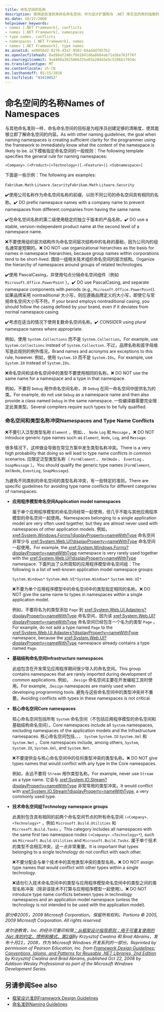 ```yaml
---
title: 命名空间的名称
description: 使用这些准则来命名命名空间，作为设计扩展和与 .NET 库交互的库的指南的一部分。
ms.date: 10/22/2008
helpviewer_keywords:
- names [.NET Framework], conflicts
- names [.NET Framework], namespaces
- type names, conflicts
- namespaces [.NET Framework], names
- names [.NET Framework], type names
ms.assetid: a49058d2-0276-43a7-9502-04adddf857b2
ms.openlocfilehash: 0ad98af240cf8d1041d6a8b64ab71a56e763f76f
ms.sourcegitcommit: 9a4488a3625866335e83a20da5e9c5286b1f034c
ms.translationtype: MT
ms.contentlocale: zh-CN
ms.lasthandoff: 05/15/2020
ms.locfileid: "83419052"
---
```

# <a name="names-of-namespaces"></a><span data-ttu-id="bbe14-103">命名空间的名称</span><span class="sxs-lookup"><span data-stu-id="bbe14-103">Names of Namespaces</span></span>
<span data-ttu-id="bbe14-104">与其他命名准则一样，命名命名空间的目标是为程序员创建足够的清晰度，使其能够立即了解命名空间的内容。</span><span class="sxs-lookup"><span data-stu-id="bbe14-104">As with other naming guidelines, the goal when naming namespaces is creating sufficient clarity for the programmer using the framework to immediately know what the content of the namespace is likely to be.</span></span> <span data-ttu-id="bbe14-105">以下模板指定命名空间的一般规则：</span><span class="sxs-lookup"><span data-stu-id="bbe14-105">The following template specifies the general rule for naming namespaces:</span></span>

 `<Company>.(<Product>|<Technology>)[.<Feature>][.<Subnamespace>]`

 <span data-ttu-id="bbe14-106">下面是一些示例：</span><span class="sxs-lookup"><span data-stu-id="bbe14-106">The following are examples:</span></span>

 <span data-ttu-id="bbe14-107">`Fabrikam.Math` `Litware.Security`</span><span class="sxs-lookup"><span data-stu-id="bbe14-107">`Fabrikam.Math` `Litware.Security`</span></span>

 <span data-ttu-id="bbe14-108">✔️使用公司名称作为命名空间名称的前缀，以防不同公司的命名空间具有相同的名称。</span><span class="sxs-lookup"><span data-stu-id="bbe14-108">✔️ DO prefix namespace names with a company name to prevent namespaces from different companies from having the same name.</span></span>

 <span data-ttu-id="bbe14-109">✔️在命名空间名称的第二级使用稳定的独立于版本的产品名称。</span><span class="sxs-lookup"><span data-stu-id="bbe14-109">✔️ DO use a stable, version-independent product name at the second level of a namespace name.</span></span>

 <span data-ttu-id="bbe14-110">❌不要使用组织层次结构作为命名空间层次结构中的名称的基础，因为公司内的组名通常是短期的。</span><span class="sxs-lookup"><span data-stu-id="bbe14-110">❌ DO NOT use organizational hierarchies as the basis for names in namespace hierarchies, because group names within corporations tend to be short-lived.</span></span> <span data-ttu-id="bbe14-111">围绕一组相关技术组织命名空间的层次结构。</span><span class="sxs-lookup"><span data-stu-id="bbe14-111">Organize the hierarchy of namespaces around groups of related technologies.</span></span>

 <span data-ttu-id="bbe14-112">✔️使用 PascalCasing，并使用句点分隔命名空间组件（例如 `Microsoft.Office.PowerPoint` ）。</span><span class="sxs-lookup"><span data-stu-id="bbe14-112">✔️ DO use PascalCasing, and separate namespace components with periods (e.g., `Microsoft.Office.PowerPoint`).</span></span> <span data-ttu-id="bbe14-113">如果品牌采用 nontraditional 大小写，则应遵循品牌定义的大小写，即使它与常规命名空间大小写不符。</span><span class="sxs-lookup"><span data-stu-id="bbe14-113">If your brand employs nontraditional casing, you should follow the casing defined by your brand, even if it deviates from normal namespace casing.</span></span>

 <span data-ttu-id="bbe14-114">✔️考虑在适当的情况下使用复数命名空间名称。</span><span class="sxs-lookup"><span data-stu-id="bbe14-114">✔️ CONSIDER using plural namespace names where appropriate.</span></span>

 <span data-ttu-id="bbe14-115">例如，使用 `System.Collections` 而不是 `System.Collection`。</span><span class="sxs-lookup"><span data-stu-id="bbe14-115">For example, use `System.Collections` instead of `System.Collection`.</span></span> <span data-ttu-id="bbe14-116">不过，品牌名称和首字母缩写是此规则的例外情况。</span><span class="sxs-lookup"><span data-stu-id="bbe14-116">Brand names and acronyms are exceptions to this rule, however.</span></span> <span data-ttu-id="bbe14-117">例如，使用 `System.IO` 而不是 `System.IOs`。</span><span class="sxs-lookup"><span data-stu-id="bbe14-117">For example, use `System.IO` instead of `System.IOs`.</span></span>

 <span data-ttu-id="bbe14-118">❌命名空间和该命名空间中的类型不要使用相同的名称。</span><span class="sxs-lookup"><span data-stu-id="bbe14-118">❌ DO NOT use the same name for a namespace and a type in that namespace.</span></span>

 <span data-ttu-id="bbe14-119">例如，不要将 `Debug` 用作命名空间名称，并 `Debug` 在同一命名空间中提供名为的类。</span><span class="sxs-lookup"><span data-stu-id="bbe14-119">For example, do not use `Debug` as a namespace name and then also provide a class named `Debug` in the same namespace.</span></span> <span data-ttu-id="bbe14-120">一些编译器需要完全限定此类类型。</span><span class="sxs-lookup"><span data-stu-id="bbe14-120">Several compilers require such types to be fully qualified.</span></span>

### <a name="namespaces-and-type-name-conflicts"></a><span data-ttu-id="bbe14-121">命名空间和类型名称冲突</span><span class="sxs-lookup"><span data-stu-id="bbe14-121">Namespaces and Type Name Conflicts</span></span>
 <span data-ttu-id="bbe14-122">❌不要引入泛型类型名称 `Element` ，例如、、 `Node` `Log` 和 `Message` 。</span><span class="sxs-lookup"><span data-stu-id="bbe14-122">❌ DO NOT introduce generic type names such as `Element`, `Node`, `Log`, and `Message`.</span></span>

 <span data-ttu-id="bbe14-123">很多情况下，这样做会导致在常见方案中发生类型名称冲突。</span><span class="sxs-lookup"><span data-stu-id="bbe14-123">There is a very high probability that doing so will lead to type name conflicts in common scenarios.</span></span> <span data-ttu-id="bbe14-124">应限定泛型类型名称（ `FormElement` 、 `XmlNode` 、 `EventLog` 、 `SoapMessage` ）。</span><span class="sxs-lookup"><span data-stu-id="bbe14-124">You should qualify the generic type names (`FormElement`, `XmlNode`, `EventLog`, `SoapMessage`).</span></span>

 <span data-ttu-id="bbe14-125">为避免不同类别的命名空间的类型名称冲突，有一些特定的准则。</span><span class="sxs-lookup"><span data-stu-id="bbe14-125">There are specific guidelines for avoiding type name conflicts for different categories of namespaces.</span></span>

- <span data-ttu-id="bbe14-126">**应用程序模型命名空间**</span><span class="sxs-lookup"><span data-stu-id="bbe14-126">**Application model namespaces**</span></span>

     <span data-ttu-id="bbe14-127">属于单个应用程序模型的命名空间经常一起使用，但几乎不能与其他应用程序模型的命名空间一起使用。</span><span class="sxs-lookup"><span data-stu-id="bbe14-127">Namespaces belonging to a single application model are very often used together, but they are almost never used with namespaces of other application models.</span></span> <span data-ttu-id="bbe14-128">例如， <xref:System.Windows.Forms?displayProperty=nameWithType> 命名空间非常少与 <xref:System.Web.UI?displayProperty=nameWithType> 命名空间一起使用。</span><span class="sxs-lookup"><span data-stu-id="bbe14-128">For example, the <xref:System.Windows.Forms?displayProperty=nameWithType> namespace is very rarely used together with the <xref:System.Web.UI?displayProperty=nameWithType> namespace.</span></span> <span data-ttu-id="bbe14-129">下面列出了众所周知的应用程序模型命名空间组：</span><span class="sxs-lookup"><span data-stu-id="bbe14-129">The following is a list of well-known application model namespace groups:</span></span>

     <span data-ttu-id="bbe14-130">`System.Windows*` `System.Web.UI*`</span><span class="sxs-lookup"><span data-stu-id="bbe14-130">`System.Windows*` `System.Web.UI*`</span></span>

     <span data-ttu-id="bbe14-131">❌不要为单个应用程序模型中的命名空间中的类型指定相同的名称。</span><span class="sxs-lookup"><span data-stu-id="bbe14-131">❌ DO NOT give the same name to types in namespaces within a single application model.</span></span>

     <span data-ttu-id="bbe14-132">例如，不要将名为的类型添加 `Page` 到 <xref:System.Web.UI.Adapters?displayProperty=nameWithType> 命名空间，因为该 <xref:System.Web.UI?displayProperty=nameWithType> 命名空间已经包含一个名为的类型 `Page` 。</span><span class="sxs-lookup"><span data-stu-id="bbe14-132">For example, do not add a type named `Page` to the <xref:System.Web.UI.Adapters?displayProperty=nameWithType> namespace, because the <xref:System.Web.UI?displayProperty=nameWithType> namespace already contains a type named `Page`.</span></span>

- <span data-ttu-id="bbe14-133">**基础结构命名空间**</span><span class="sxs-lookup"><span data-stu-id="bbe14-133">**Infrastructure namespaces**</span></span>

     <span data-ttu-id="bbe14-134">此组包含在开发常见应用程序期间很少导入的命名空间。</span><span class="sxs-lookup"><span data-stu-id="bbe14-134">This group contains namespaces that are rarely imported during development of common applications.</span></span> <span data-ttu-id="bbe14-135">例如， `.Design` 命名空间主要在开发编程工具时使用。</span><span class="sxs-lookup"><span data-stu-id="bbe14-135">For example, `.Design` namespaces are mainly used when developing programming tools.</span></span> <span data-ttu-id="bbe14-136">避免与这些命名空间中的类型冲突并不重要。</span><span class="sxs-lookup"><span data-stu-id="bbe14-136">Avoiding conflicts with types in these namespaces is not critical.</span></span>

- <span data-ttu-id="bbe14-137">**核心命名空间**</span><span class="sxs-lookup"><span data-stu-id="bbe14-137">**Core namespaces**</span></span>

     <span data-ttu-id="bbe14-138">核心命名空间包括所有 `System` 命名空间（不包括应用程序模型的命名空间和基础结构命名空间）。</span><span class="sxs-lookup"><span data-stu-id="bbe14-138">Core namespaces include all `System` namespaces, excluding namespaces of the application models and the Infrastructure namespaces.</span></span> <span data-ttu-id="bbe14-139">核心命名空间包括、、、 `System` `System.IO` `System.Xml` 和 `System.Net` 。</span><span class="sxs-lookup"><span data-stu-id="bbe14-139">Core namespaces include, among others, `System`, `System.IO`, `System.Xml`, and `System.Net`.</span></span>

     <span data-ttu-id="bbe14-140">❌不要提供会与核心命名空间中的任何类型冲突的类型名称。</span><span class="sxs-lookup"><span data-stu-id="bbe14-140">❌ DO NOT give types names that would conflict with any type in the Core namespaces.</span></span>

     <span data-ttu-id="bbe14-141">例如，永远不要将 `Stream` 用作类型名称。</span><span class="sxs-lookup"><span data-stu-id="bbe14-141">For example, never use `Stream` as a type name.</span></span> <span data-ttu-id="bbe14-142">它会与 <xref:System.IO.Stream?displayProperty=nameWithType> 非常常用的类型冲突。</span><span class="sxs-lookup"><span data-stu-id="bbe14-142">It would conflict with <xref:System.IO.Stream?displayProperty=nameWithType>, a very commonly used type.</span></span>

- <span data-ttu-id="bbe14-143">**技术命名空间组**</span><span class="sxs-lookup"><span data-stu-id="bbe14-143">**Technology namespace groups**</span></span>

     <span data-ttu-id="bbe14-144">此类别包含具有相同的前两个命名空间节点的所有命名空间 `(<Company>.<Technology>*` ，例如 `Microsoft.Build.Utilities` 和 `Microsoft.Build.Tasks` 。</span><span class="sxs-lookup"><span data-stu-id="bbe14-144">This category includes all namespaces with the same first two namespace nodes `(<Company>.<Technology>*`), such as `Microsoft.Build.Utilities` and `Microsoft.Build.Tasks`.</span></span> <span data-ttu-id="bbe14-145">属于单个技术的类型不会相互冲突，这一点非常重要。</span><span class="sxs-lookup"><span data-stu-id="bbe14-145">It is important that types belonging to a single technology do not conflict with each other.</span></span>

     <span data-ttu-id="bbe14-146">❌不要分配会与单个技术中的其他类型冲突的类型名称。</span><span class="sxs-lookup"><span data-stu-id="bbe14-146">❌ DO NOT assign type names that would conflict with other types within a single technology.</span></span>

     <span data-ttu-id="bbe14-147">❌请勿引入技术命名空间中的类型与应用程序模型命名空间中的类型之间的类型名称冲突（除非该技术不打算与应用程序模型一起使用）。</span><span class="sxs-lookup"><span data-stu-id="bbe14-147">❌ DO NOT introduce type name conflicts between types in technology namespaces and an application model namespace (unless the technology is not intended to be used with the application model).</span></span>

 <span data-ttu-id="bbe14-148">*部分©2005，2009 Microsoft Corporation。保留所有权利。*</span><span class="sxs-lookup"><span data-stu-id="bbe14-148">*Portions © 2005, 2009 Microsoft Corporation. All rights reserved.*</span></span>

 <span data-ttu-id="bbe14-149">*皮尔逊教育，Inc. 的经许可重印权限[：从框架设计指导原则：用于可重复使用的 .Net 库的约定、惯例和模式、第2版](https://www.informit.com/store/framework-design-guidelines-conventions-idioms-and-9780321545619)By Krzysztof Cwalina 和 Brad Abrams，发布十月22，2008，作为 Microsoft Windows 开发系列的一部分。*</span><span class="sxs-lookup"><span data-stu-id="bbe14-149">*Reprinted by permission of Pearson Education, Inc. from [Framework Design Guidelines: Conventions, Idioms, and Patterns for Reusable .NET Libraries, 2nd Edition](https://www.informit.com/store/framework-design-guidelines-conventions-idioms-and-9780321545619) by Krzysztof Cwalina and Brad Abrams, published Oct 22, 2008 by Addison-Wesley Professional as part of the Microsoft Windows Development Series.*</span></span>

## <a name="see-also"></a><span data-ttu-id="bbe14-150">另请参阅</span><span class="sxs-lookup"><span data-stu-id="bbe14-150">See also</span></span>

- [<span data-ttu-id="bbe14-151">框架设计准则</span><span class="sxs-lookup"><span data-stu-id="bbe14-151">Framework Design Guidelines</span></span>](../../../docs/standard/design-guidelines/index.md)
- [<span data-ttu-id="bbe14-152">命名准则</span><span class="sxs-lookup"><span data-stu-id="bbe14-152">Naming Guidelines</span></span>](../../../docs/standard/design-guidelines/naming-guidelines.md)
